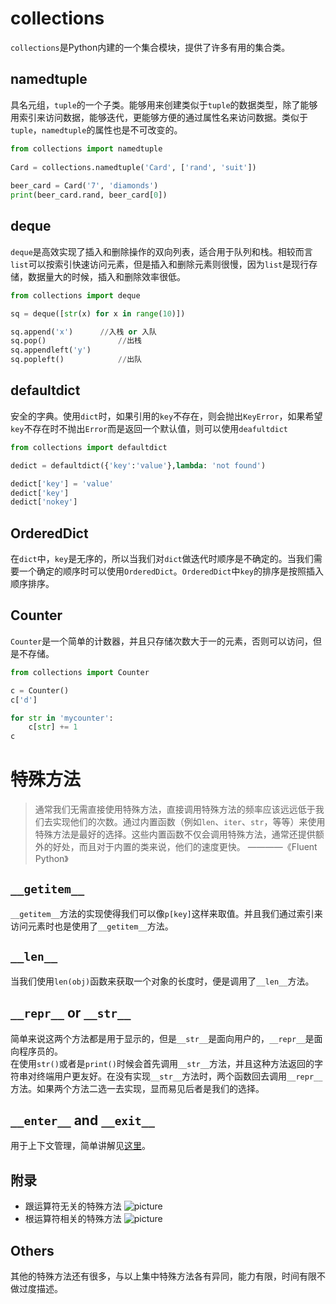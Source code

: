 # collections
`collections`是Python内建的一个集合模块，提供了许多有用的集合类。
## namedtuple
具名元组，`tuple`的一个子类。能够用来创建类似于`tuple`的数据类型，除了能够用索引来访问数据，能够迭代，更能够方便的通过属性名来访问数据。类似于`tuple`，`namedtuple`的属性也是不可改变的。

```py
from collections import namedtuple
	
Card = collections.namedtuple('Card', ['rand', 'suit'])
	
beer_card = Card('7', 'diamonds')
print(beer_card.rand, beer_card[0])
```

## deque
`deque`是高效实现了插入和删除操作的双向列表，适合用于队列和栈。相较而言`list`可以按索引快速访问元素，但是插入和删除元素则很慢，因为`list`是现行存储，数据量大的时候，插入和删除效率很低。

```py
from collections import deque

sq = deque([str(x) for x in range(10)])

sq.append('x')		//入栈 or 入队
sq.pop()				//出栈
sq.appendleft('y')	
sq.popleft()			//出队
```

## defaultdict
安全的字典。使用`dict`时，如果引用的`key`不存在，则会抛出`KeyError`，如果希望`key`不存在时不抛出`Error`而是返回一个默认值，则可以使用`deafultdict`

```py
from collections import defaultdict

dedict = defaultdict({'key':'value'},lambda: 'not found')

dedict['key'] = 'value'
dedict['key']
dedict['nokey']
```

## OrderedDict
在`dict`中，`key`是无序的，所以当我们对`dict`做迭代时顺序是不确定的。当我们需要一个确定的顺序时可以使用`OrderedDict`。`OrderedDict`中`key`的排序是按照插入顺序排序。   

## Counter
`Counter`是一个简单的计数器，并且只存储次数大于一的元素，否则可以访问，但是不存储。

```py
from collections import Counter

c = Counter()
c['d']

for str in 'mycounter':  
	c[str] += 1
c
```

# 特殊方法
>通常我们无需直接使用特殊方法，直接调用特殊方法的频率应该远远低于我们去实现他们的次数。通过内置函数（例如`len`、`iter`、`str`，等等）来使用特殊方法是最好的选择。这些内置函数不仅会调用特殊方法，通常还提供额外的好处，而且对于内置的类来说，他们的速度更快。	————《Fluent Python》

## `__getitem__`
`__getitem__`方法的实现使得我们可以像`p[key]`这样来取值。并且我们通过索引来访问元素时也是使用了`__getitem__`方法。
## `__len__`
当我们使用`len(obj)`函数来获取一个对象的长度时，便是调用了`__len__`方法。

## `__repr__` or `__str__`
简单来说这两个方法都是用于显示的，但是`__str__`是面向用户的，`__repr__`是面向程序员的。   
在使用`str()`或者是`print()`时候会首先调用`__str__`方法，并且这种方法返回的字符串对终端用户更友好。在没有实现`__str__`方法时，两个函数回去调用`__repr__`方法。如果两个方法二选一去实现，显而易见后者是我们的选择。

## `__enter__` and `__exit__`
用于上下文管理，简单讲解见[这里](https://darren2017.github.io/2018/09/05/Flask-个人进阶/#上下文)。

## 附录
+ 跟运算符无关的特殊方法
	![picture](https://ww1.sinaimg.cn/large/005YhI8igy1fv1fapz076j30t50q1wks)  
+ 根运算符相关的特殊方法
	![picture](https://ww3.sinaimg.cn/large/005YhI8igy1fv1fkixuyaj30t50rm7au)
## Others
其他的特殊方法还有很多，与以上集中特殊方法各有异同，能力有限，时间有限不做过度描述。